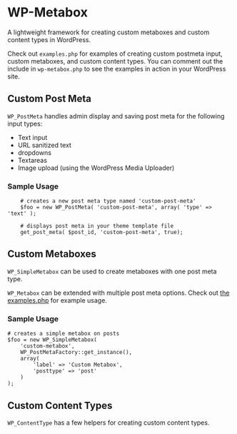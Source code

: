 # WP-Metabox

A lightweight framework for creating custom metaboxes and custom content types in WordPress.

Check out `examples.php` for examples of creating custom postmeta input, custom metaboxes, and custom content types. You can comment out the include in `wp-metabox.php` to see the examples in action in your WordPress site.

## Custom Post Meta

`WP_PostMeta` handles admin display and saving post meta for the following input types:

- Text input
- URL sanitized text
- dropdowns
- Textareas
- Image upload (using the WordPress Media Uploader)

### Sample Usage

        # creates a new post meta type named 'custom-post-meta'
        $foo = new WP_PostMeta( 'custom-post-meta', array( 'type' => 'text' );

        # displays post meta in your theme template file
        get_post_meta( $post_id, 'custom-post-meta', true);

## Custom Metaboxes

`WP_SimpleMetabox` can be used to create metaboxes with one post meta type.

`WP_Metabox` can be extended with multiple post meta options. Check out [the examples.php](https://github.com/jesseoverright/wp-metabox/blob/master/examples.php) for example usage.

### Sample Usage

    # creates a simple metabox on posts
    $foo = new WP_SimpleMetabox(
        'custom-metabox',
        WP_PostMetaFactory::get_instance(),
        array(
            'label' => 'Custom Metabox',
            'posttype' => 'post'
        )
    );

## Custom Content Types

`WP_ContentType` has a few helpers for creating custom content types.